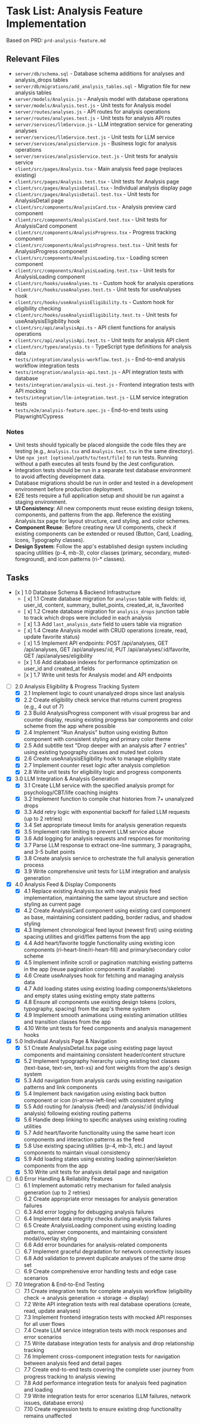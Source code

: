 # Task List: Analysis Feature Implementation

Based on PRD: `prd-analysis-feature.md`

## Relevant Files

- `server/db/schema.sql` - Database schema additions for analyses and analysis_drops tables
- `server/db/migrations/add_analysis_tables.sql` - Migration file for new analysis tables
- `server/models/Analysis.js` - Analysis model with database operations
- `server/models/Analysis.test.js` - Unit tests for Analysis model
- `server/routes/analyses.js` - API routes for analysis operations
- `server/routes/analyses.test.js` - Unit tests for analysis API routes
- `server/services/llmService.js` - LLM integration service for generating analyses
- `server/services/llmService.test.js` - Unit tests for LLM service
- `server/services/analysisService.js` - Business logic for analysis operations
- `server/services/analysisService.test.js` - Unit tests for analysis service
- `client/src/pages/Analysis.tsx` - Main analysis feed page (replaces existing)
- `client/src/pages/Analysis.test.tsx` - Unit tests for Analysis page
- `client/src/pages/AnalysisDetail.tsx` - Individual analysis display page
- `client/src/pages/AnalysisDetail.test.tsx` - Unit tests for AnalysisDetail page
- `client/src/components/AnalysisCard.tsx` - Analysis preview card component
- `client/src/components/AnalysisCard.test.tsx` - Unit tests for AnalysisCard component
- `client/src/components/AnalysisProgress.tsx` - Progress tracking component
- `client/src/components/AnalysisProgress.test.tsx` - Unit tests for AnalysisProgress component
- `client/src/components/AnalysisLoading.tsx` - Loading screen component
- `client/src/components/AnalysisLoading.test.tsx` - Unit tests for AnalysisLoading component
- `client/src/hooks/useAnalyses.ts` - Custom hook for analysis operations
- `client/src/hooks/useAnalyses.test.ts` - Unit tests for useAnalyses hook
- `client/src/hooks/useAnalysisEligibility.ts` - Custom hook for eligibility checking
- `client/src/hooks/useAnalysisEligibility.test.ts` - Unit tests for useAnalysisEligibility hook
- `client/src/api/analysisApi.ts` - API client functions for analysis operations
- `client/src/api/analysisApi.test.ts` - Unit tests for analysis API client
- `client/src/types/analysis.ts` - TypeScript type definitions for analysis data
- `tests/integration/analysis-workflow.test.js` - End-to-end analysis workflow integration tests
- `tests/integration/analysis-api.test.js` - API integration tests with database
- `tests/integration/analysis-ui.test.js` - Frontend integration tests with API mocking
- `tests/integration/llm-integration.test.js` - LLM service integration tests
- `tests/e2e/analysis-feature.spec.js` - End-to-end tests using Playwright/Cypress

### Notes

- Unit tests should typically be placed alongside the code files they are testing (e.g., `Analysis.tsx` and `Analysis.test.tsx` in the same directory).
- Use `npx jest [optional/path/to/test/file]` to run tests. Running without a path executes all tests found by the Jest configuration.
- Integration tests should be run in a separate test database environment to avoid affecting development data.
- Database migrations should be run in order and tested in a development environment before production deployment.
- E2E tests require a full application setup and should be run against a staging environment.
- **UI Consistency**: All new components must reuse existing design tokens, components, and patterns from the app. Reference the existing Analysis.tsx page for layout structure, card styling, and color schemes.
- **Component Reuse**: Before creating new UI components, check if existing components can be extended or reused (Button, Card, Loading, Icons, Typography classes).
- **Design System**: Follow the app's established design system including spacing utilities (p-4, mb-3), color classes (primary, secondary, muted-foreground), and icon patterns (ri-* classes).

## Tasks

- [x ] 1.0 Database Schema & Backend Infrastructure
  - [ x] 1.1 Create database migration for `analyses` table with fields: id, user_id, content, summary, bullet_points, created_at, is_favorited
  - [ x] 1.2 Create database migration for `analysis_drops` junction table to track which drops were included in each analysis
  - [ x] 1.3 Add `last_analysis_date` field to users table via migration
  - [ x] 1.4 Create Analysis model with CRUD operations (create, read, update favorite status)
  - [ x] 1.5 Implement API endpoints: POST /api/analyses, GET /api/analyses, GET /api/analyses/:id, PUT /api/analyses/:id/favorite, GET /api/analyses/eligibility
  - [x ] 1.6 Add database indexes for performance optimization on user_id and created_at fields
  - [x ] 1.7 Write unit tests for Analysis model and API endpoints

- [ ] 2.0 Analysis Eligibility & Progress Tracking System
  - [x] 2.1 Implement logic to count unanalyzed drops since last analysis
  - [x] 2.2 Create eligibility check service that returns current progress (e.g., 4 out of 7)
  - [x] 2.3 Build AnalysisProgress component with visual progress bar and counter display, reusing existing progress bar components and color scheme from the app where possible
  - [x] 2.4 Implement "Run Analysis" button using existing Button component with consistent styling and primary color theme
  - [x] 2.5 Add subtitle text "Drop deeper with an analysis after 7 entries" using existing typography classes and muted text colors
  - [x] 2.6 Create useAnalysisEligibility hook to manage eligibility state
  - [x] 2.7 Implement counter reset logic after analysis completion
  - [x] 2.8 Write unit tests for eligibility logic and progress components

- [x] 3.0 LLM Integration & Analysis Generation
  - [x] 3.1 Create LLM service with the specified analysis prompt for psychology/CBT/life coaching insights
  - [x] 3.2 Implement function to compile chat histories from 7+ unanalyzed drops
  - [x] 3.3 Add retry logic with exponential backoff for failed LLM requests (up to 2 retries)
  - [x] 3.4 Set appropriate timeout limits for analysis generation requests
  - [x] 3.5 Implement rate limiting to prevent LLM service abuse
  - [x] 3.6 Add logging for analysis requests and responses for monitoring
  - [x] 3.7 Parse LLM response to extract one-line summary, 3 paragraphs, and 3-5 bullet points
  - [x] 3.8 Create analysis service to orchestrate the full analysis generation process
  - [x] 3.9 Write comprehensive unit tests for LLM integration and analysis generation

- [x] 4.0 Analysis Feed & Display Components
  - [x] 4.1 Replace existing Analysis.tsx with new analysis feed implementation, maintaining the same layout structure and section styling as current page
  - [x] 4.2 Create AnalysisCard component using existing card component as base, maintaining consistent padding, border radius, and shadow styling
  - [x] 4.3 Implement chronological feed layout (newest first) using existing spacing utilities and grid/flex patterns from the app
  - [x] 4.4 Add heart/favorite toggle functionality using existing icon components (ri-heart-line/ri-heart-fill) and primary/secondary color scheme
  - [x] 4.5 Implement infinite scroll or pagination matching existing patterns in the app (reuse pagination components if available)
  - [x] 4.6 Create useAnalyses hook for fetching and managing analysis data
  - [x] 4.7 Add loading states using existing loading components/skeletons and empty states using existing empty state patterns
  - [x] 4.8 Ensure all components use existing design tokens (colors, typography, spacing) from the app's theme system
  - [x] 4.9 Implement smooth animations using existing animation utilities and transition classes from the app
  - [x] 4.10 Write unit tests for feed components and analysis management hooks

- [x] 5.0 Individual Analysis Page & Navigation
  - [x] 5.1 Create AnalysisDetail.tsx page using existing page layout components and maintaining consistent header/content structure
  - [x] 5.2 Implement typography hierarchy using existing text classes (text-base, text-sm, text-xs) and font weights from the app's design system
  - [x] 5.3 Add navigation from analysis cards using existing navigation patterns and link components
  - [x] 5.4 Implement back navigation using existing back button component or icon (ri-arrow-left-line) with consistent styling
  - [x] 5.5 Add routing for /analysis (feed) and /analysis/:id (individual analysis) following existing routing patterns
  - [x] 5.6 Handle deep linking to specific analyses using existing routing utilities
  - [x] 5.7 Add heart/favorite functionality using the same heart icon components and interaction patterns as the feed
  - [x] 5.8 Use existing spacing utilities (p-4, mb-3, etc.) and layout components to maintain visual consistency
  - [x] 5.9 Add loading states using existing loading spinner/skeleton components from the app
  - [x] 5.10 Write unit tests for analysis detail page and navigation

- [ ] 6.0 Error Handling & Reliability Features
  - [ ] 6.1 Implement automatic retry mechanism for failed analysis generation (up to 2 retries)
  - [ ] 6.2 Create appropriate error messages for analysis generation failures
  - [ ] 6.3 Add error logging for debugging analysis failures
  - [ ] 6.4 Implement data integrity checks during analysis failures
  - [ ] 6.5 Create AnalysisLoading component using existing loading patterns, spinner components, and maintaining consistent modal/overlay styling
  - [ ] 6.6 Add error boundaries for analysis-related components
  - [ ] 6.7 Implement graceful degradation for network connectivity issues
  - [ ] 6.8 Add validation to prevent duplicate analyses of the same drop set
  - [ ] 6.9 Create comprehensive error handling tests and edge case scenarios

- [ ] 7.0 Integration & End-to-End Testing
  - [ ] 7.1 Create integration tests for complete analysis workflow (eligibility check → analysis generation → storage → display)
  - [ ] 7.2 Write API integration tests with real database operations (create, read, update analyses)
  - [ ] 7.3 Implement frontend integration tests with mocked API responses for all user flows
  - [ ] 7.4 Create LLM service integration tests with mock responses and error scenarios
  - [ ] 7.5 Write database integration tests for analysis and drop relationship tracking
  - [ ] 7.6 Implement cross-component integration tests for navigation between analysis feed and detail pages
  - [ ] 7.7 Create end-to-end tests covering the complete user journey from progress tracking to analysis viewing
  - [ ] 7.8 Add performance integration tests for analysis feed pagination and loading
  - [ ] 7.9 Write integration tests for error scenarios (LLM failures, network issues, database errors)
  - [ ] 7.10 Create regression tests to ensure existing drop functionality remains unaffected 